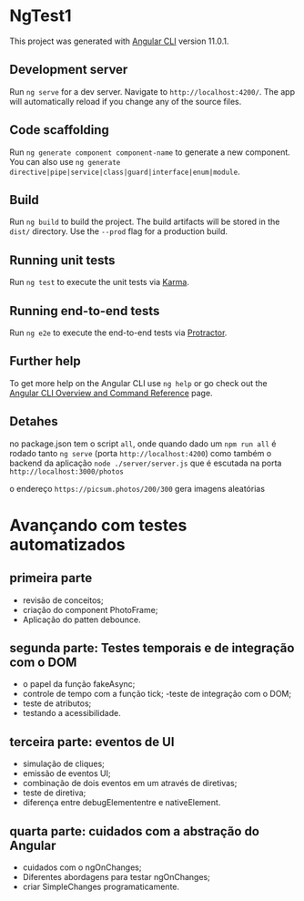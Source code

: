 # NgTest1

This project was generated with [Angular CLI](https://github.com/angular/angular-cli) version 11.0.1.

## Development server

Run `ng serve` for a dev server. Navigate to `http://localhost:4200/`. The app will automatically reload if you change any of the source files.

## Code scaffolding

Run `ng generate component component-name` to generate a new component. You can also use `ng generate directive|pipe|service|class|guard|interface|enum|module`.

## Build

Run `ng build` to build the project. The build artifacts will be stored in the `dist/` directory. Use the `--prod` flag for a production build.

## Running unit tests

Run `ng test` to execute the unit tests via [Karma](https://karma-runner.github.io).

## Running end-to-end tests

Run `ng e2e` to execute the end-to-end tests via [Protractor](http://www.protractortest.org/).

## Further help

To get more help on the Angular CLI use `ng help` or go check out the [Angular CLI Overview and Command Reference](https://angular.io/cli) page.

## Detahes

no package.json tem o script `all`, onde quando dado um `npm run all` é rodado tanto `ng serve` (porta `http://localhost:4200`) como também o backend da aplicação `node ./server/server.js` que é escutada na porta `http://localhost:3000/photos`

o endereço `https://picsum.photos/200/300` gera imagens aleatórias

# Avançando com testes automatizados

## primeira parte

- revisão de conceitos;
- criação do component PhotoFrame;
- Aplicação do patten debounce.

## segunda parte: Testes temporais e de integração com o DOM

- o papel da função fakeAsync;
- controle de tempo com a função tick;
-teste de integração com o DOM;
- teste de atributos;
- testando a acessibilidade.

## terceira parte: eventos de UI

- simulação de cliques;
- emissão de eventos UI;
- combinação de dois eventos em um através de diretivas;
- teste de diretiva;
- diferença entre debugElemententre e nativeElement.

## quarta parte: cuidados com a abstração do Angular
- cuidados com o ngOnChanges;
- Diferentes abordagens para testar ngOnChanges;
- criar SimpleChanges programaticamente.
